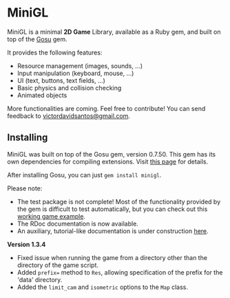 # MiniGL

MiniGL is a minimal **2D Game** Library, available as a Ruby gem, and built on
top of the [Gosu](http://www.libgosu.org/) gem.

It provides the following features:

  * Resource management (images, sounds, ...)
  * Input manipulation (keyboard, mouse, ...)
  * UI (text, buttons, text fields, ...)
  * Basic physics and collision checking
  * Animated objects

More functionalities are coming. Feel free to contribute! You can send feedback
to victordavidsantos@gmail.com.

## Installing

MiniGL was built on top of the Gosu gem, version 0.7.50. This gem has its own
dependencies for compiling extensions. Visit
[this page](https://github.com/jlnr/gosu/wiki/Getting-Started-on-Linux) for
details.

After installing Gosu, you can just `gem install minigl`.

Please note:

  * The test package is not complete! Most of the functionality
provided by the gem is difficult to test automatically, but you can check out
this [working game example](https://github.com/victords/aventura-do-saber).
  * The RDoc documentation is now available.
  * An auxiliary, tutorial-like documentation is under construction
[here](https://github.com/victords/minigl/wiki).

**Version 1.3.4**

  * Fixed issue when running the game from a directory other than the directory
of the game script.
  * Added `prefix=` method to `Res`, allowing specification of the prefix for
the 'data' directory.
  * Added the `limit_cam` and `isometric` options to the `Map` class.
